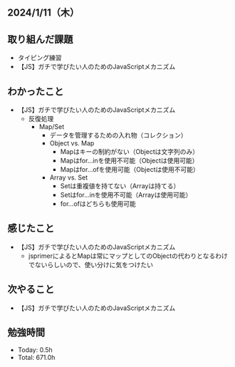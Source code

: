## 2024/1/11（木）

## 取り組んだ課題

- タイピング練習
- 【JS】ガチで学びたい人のためのJavaScriptメカニズム

## わかったこと
- 【JS】ガチで学びたい人のためのJavaScriptメカニズム
  - 反復処理
    - Map/Set
      - データを管理するための入れ物（コレクション）
      - Object vs. Map
        - Mapはキーの制約がない（Objectは文字列のみ）
        - Mapはfor...inを使用不可能（Objectは使用可能）
        - Mapはfor...ofを使用可能（Objectは使用不可能）
      - Array vs. Set 
        - Setは重複値を持てない（Arrayは持てる）
        - Setはfor...inを使用不可能（Arrayは使用可能）
        - for...ofはどちらも使用可能

## 感じたこと 
- 【JS】ガチで学びたい人のためのJavaScriptメカニズム
  - jsprimerによるとMapは常にマップとしてのObjectの代わりとなるわけでないらしいので、使い分けに気をつけたい

## 次やること
- 【JS】ガチで学びたい人のためのJavaScriptメカニズム

## 勉強時間

- Today: 0.5h
- Total: 671.0h

